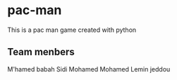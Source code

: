 # pac-man
This is a pac man game created with python 
## Team menbers 
M'hamed babah 
Sidi Mohamed Mohamed Lemin jeddou
